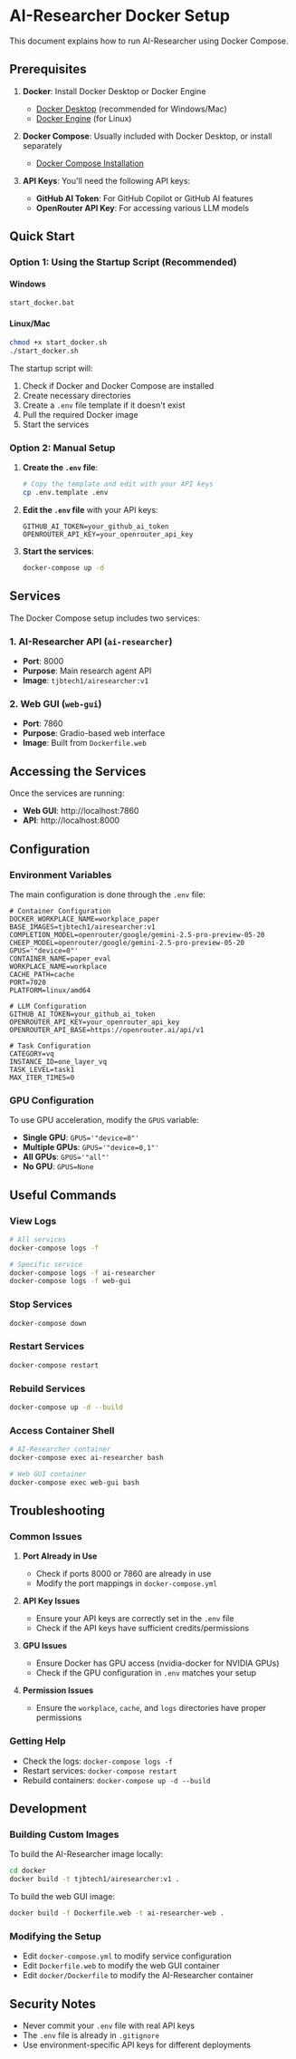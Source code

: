 # AI-Researcher Docker Setup

This document explains how to run AI-Researcher using Docker Compose.

## Prerequisites

1. **Docker**: Install Docker Desktop or Docker Engine
   - [Docker Desktop](https://docs.docker.com/desktop/) (recommended for Windows/Mac)
   - [Docker Engine](https://docs.docker.com/engine/install/) (for Linux)

2. **Docker Compose**: Usually included with Docker Desktop, or install separately
   - [Docker Compose Installation](https://docs.docker.com/compose/install/)

3. **API Keys**: You'll need the following API keys:
   - **GitHub AI Token**: For GitHub Copilot or GitHub AI features
   - **OpenRouter API Key**: For accessing various LLM models

## Quick Start

### Option 1: Using the Startup Script (Recommended)

#### Windows
```bash
start_docker.bat
```

#### Linux/Mac
```bash
chmod +x start_docker.sh
./start_docker.sh
```

The startup script will:
1. Check if Docker and Docker Compose are installed
2. Create necessary directories
3. Create a `.env` file template if it doesn't exist
4. Pull the required Docker image
5. Start the services

### Option 2: Manual Setup

1. **Create the `.env` file**:
   ```bash
   # Copy the template and edit with your API keys
   cp .env.template .env
   ```

2. **Edit the `.env` file** with your API keys:
   ```env
   GITHUB_AI_TOKEN=your_github_ai_token
   OPENROUTER_API_KEY=your_openrouter_api_key
   ```

3. **Start the services**:
   ```bash
   docker-compose up -d
   ```

## Services

The Docker Compose setup includes two services:

### 1. AI-Researcher API (`ai-researcher`)
- **Port**: 8000
- **Purpose**: Main research agent API
- **Image**: `tjbtech1/airesearcher:v1`

### 2. Web GUI (`web-gui`)
- **Port**: 7860
- **Purpose**: Gradio-based web interface
- **Image**: Built from `Dockerfile.web`

## Accessing the Services

Once the services are running:

- **Web GUI**: http://localhost:7860
- **API**: http://localhost:8000

## Configuration

### Environment Variables

The main configuration is done through the `.env` file:

```env
# Container Configuration
DOCKER_WORKPLACE_NAME=workplace_paper
BASE_IMAGES=tjbtech1/airesearcher:v1
COMPLETION_MODEL=openrouter/google/gemini-2.5-pro-preview-05-20
CHEEP_MODEL=openrouter/google/gemini-2.5-pro-preview-05-20
GPUS='"device=0"'
CONTAINER_NAME=paper_eval
WORKPLACE_NAME=workplace
CACHE_PATH=cache
PORT=7020
PLATFORM=linux/amd64

# LLM Configuration
GITHUB_AI_TOKEN=your_github_ai_token
OPENROUTER_API_KEY=your_openrouter_api_key
OPENROUTER_API_BASE=https://openrouter.ai/api/v1

# Task Configuration
CATEGORY=vq
INSTANCE_ID=one_layer_vq
TASK_LEVEL=task1
MAX_ITER_TIMES=0
```

### GPU Configuration

To use GPU acceleration, modify the `GPUS` variable:

- **Single GPU**: `GPUS='"device=0"'`
- **Multiple GPUs**: `GPUS='"device=0,1"'`
- **All GPUs**: `GPUS='"all"'`
- **No GPU**: `GPUS=None`

## Useful Commands

### View Logs
```bash
# All services
docker-compose logs -f

# Specific service
docker-compose logs -f ai-researcher
docker-compose logs -f web-gui
```

### Stop Services
```bash
docker-compose down
```

### Restart Services
```bash
docker-compose restart
```

### Rebuild Services
```bash
docker-compose up -d --build
```

### Access Container Shell
```bash
# AI-Researcher container
docker-compose exec ai-researcher bash

# Web GUI container
docker-compose exec web-gui bash
```

## Troubleshooting

### Common Issues

1. **Port Already in Use**
   - Check if ports 8000 or 7860 are already in use
   - Modify the port mappings in `docker-compose.yml`

2. **API Key Issues**
   - Ensure your API keys are correctly set in the `.env` file
   - Check if the API keys have sufficient credits/permissions

3. **GPU Issues**
   - Ensure Docker has GPU access (nvidia-docker for NVIDIA GPUs)
   - Check if the GPU configuration in `.env` matches your setup

4. **Permission Issues**
   - Ensure the `workplace`, `cache`, and `logs` directories have proper permissions

### Getting Help

- Check the logs: `docker-compose logs -f`
- Restart services: `docker-compose restart`
- Rebuild containers: `docker-compose up -d --build`

## Development

### Building Custom Images

To build the AI-Researcher image locally:

```bash
cd docker
docker build -t tjbtech1/airesearcher:v1 .
```

To build the web GUI image:

```bash
docker build -f Dockerfile.web -t ai-researcher-web .
```

### Modifying the Setup

- Edit `docker-compose.yml` to modify service configuration
- Edit `Dockerfile.web` to modify the web GUI container
- Edit `docker/Dockerfile` to modify the AI-Researcher container

## Security Notes

- Never commit your `.env` file with real API keys
- The `.env` file is already in `.gitignore`
- Use environment-specific API keys for different deployments
